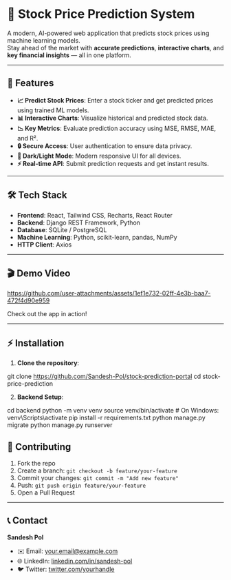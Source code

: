 # 🚀 Stock Price Prediction System

A modern, AI-powered web application that predicts stock prices using machine learning models.  
Stay ahead of the market with **accurate predictions**, **interactive charts**, and **key financial insights** — all in one platform.  

---

## 🌟 Features

- **📈 Predict Stock Prices**: Enter a stock ticker and get predicted prices using trained ML models.  
- **📊 Interactive Charts**: Visualize historical and predicted stock data.  
- **📉 Key Metrics**: Evaluate prediction accuracy using MSE, RMSE, MAE, and R².  
- **🔒 Secure Access**: User authentication to ensure data privacy.  
- **🌙 Dark/Light Mode**: Modern responsive UI for all devices.  
- **⚡ Real-time API**: Submit prediction requests and get instant results.  

---

## 🛠 Tech Stack

- **Frontend**: React, Tailwind CSS, Recharts, React Router  
- **Backend**: Django REST Framework, Python  
- **Database**: SQLite / PostgreSQL  
- **Machine Learning**: Python, scikit-learn, pandas, NumPy  
- **HTTP Client**: Axios  

---

## 🎬 Demo Video


https://github.com/user-attachments/assets/1ef1e732-02ff-4e3b-baa7-472f4d90e959


Check out the app in action!  

---

## ⚡ Installation

1. **Clone the repository**:

git clone https://github.com/Sandesh-Pol/stock-prediction-portal
cd stock-price-prediction

2. **Backend Setup**:

cd backend
python -m venv venv
source venv/bin/activate   # On Windows: venv\Scripts\activate
pip install -r requirements.txt
python manage.py migrate
python manage.py runserver

## 🤝 Contributing

1. Fork the repo
2. Create a branch: `git checkout -b feature/your-feature`
3. Commit your changes: `git commit -m "Add new feature"`
4. Push: `git push origin feature/your-feature`
5. Open a Pull Request

---

## 📞 Contact

**Sandesh Pol**

- ✉️ Email: [your.email@example.com](mailto:sandeshpol268@gmail.com.com)
- 🌐 LinkedIn: [linkedin.com/in/sandesh-pol](https://linkedin.com/in/sandesh-pol-dev444)
- 🐦 Twitter: [twitter.com/yourhandle](https://twitter.com/yourhandle)

